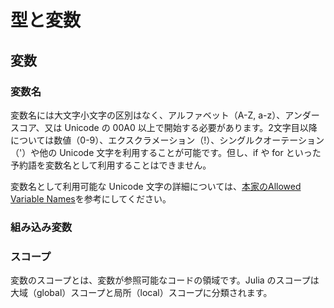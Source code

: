 # 型と変数

## 変数


### 変数名
変数名には大文字小文字の区別はなく、アルファベット（A-Z, a-z）、アンダースコア、又は Unicode の 00A0 以上で開始する必要があります。2文字目以降については数値（0-9）、エクスクラメーション（!）、シングルクオーテーション（'）や他の Unicode 文字を利用することが可能です。但し、if や for といった予約語を変数名として利用することはできません。

変数名として利用可能な Unicode 文字の詳細については、[本家のAllowed Variable Names](https://docs.julialang.org/en/v1/manual/variables/#man-allowed-variable-names)を参考にしてください。


### 組み込み変数


### スコープ
変数のスコープとは、変数が参照可能なコードの領域です。Julia のスコープは大域（global）スコープと局所（local）スコープに分類されます。


<!--
TODO:
hard/soft scope
https://docs.julialang.org/en/v1/manual/variables-and-scoping/
-->

